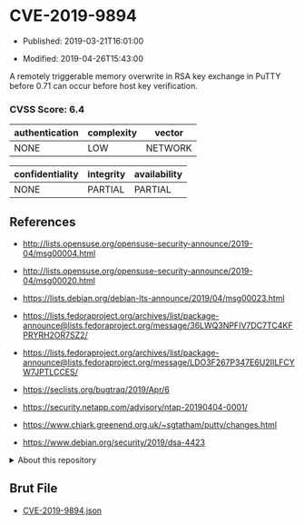 # CVE-2019-9894

- Published: 2019-03-21T16:01:00

- Modified: 2019-04-26T15:43:00

A remotely triggerable memory overwrite in RSA key exchange in PuTTY before 0.71 can occur before host key verification.

### CVSS Score: **6.4**

| authentication | complexity | vector |
| --- | --- | --- |
| NONE | LOW | NETWORK |

| confidentiality | integrity | availability |
| --- | --- | --- |
| NONE | PARTIAL | PARTIAL |

## References

* http://lists.opensuse.org/opensuse-security-announce/2019-04/msg00004.html

* http://lists.opensuse.org/opensuse-security-announce/2019-04/msg00020.html

* https://lists.debian.org/debian-lts-announce/2019/04/msg00023.html

* https://lists.fedoraproject.org/archives/list/package-announce@lists.fedoraproject.org/message/36LWQ3NPFIV7DC7TC4KFPRYRH2OR7SZ2/

* https://lists.fedoraproject.org/archives/list/package-announce@lists.fedoraproject.org/message/LDO3F267P347E6U2IILFCYW7JPTLCCES/

* https://seclists.org/bugtraq/2019/Apr/6

* https://security.netapp.com/advisory/ntap-20190404-0001/

* https://www.chiark.greenend.org.uk/~sgtatham/putty/changes.html

* https://www.debian.org/security/2019/dsa-4423

<details>
<summary>About this repository</summary> 

  This repository is part of the project [Live Hack CVE](https://github.com/Live-Hack-CVE). Main website can be found [www.live-hack.org](https://www.live-hack.org) 
  
  Made by [Sn0wAlice](https://github.com/Sn0wAlice) for the people that care about security and need to have a feed of the latest CVEs. Hope you enjoy it, don't forget to star the repo and follow me on [Twitter](https://twitter.com/Sn0wAlice) and [Github](https://github.com/Sn0wAlice). And that is my [personnal website](https://www.alice-snow.me/)

  - [Home Page](https://github.com/Live-Hack-CVE)
  - [Framework](https://github.com/Live-Hack-CVE/cve-framework)
  - [CVE database](https://github.com/Live-Hack-CVE/full_database)
  - [Changelog](https://github.com/Live-Hack-CVE/Changelog)
</details>

## Brut File

* [CVE-2019-9894.json](https://raw.githubusercontent.com/Live-Hack-CVE/full_database/main/cves/2019/CVE-2019-9894.json)

